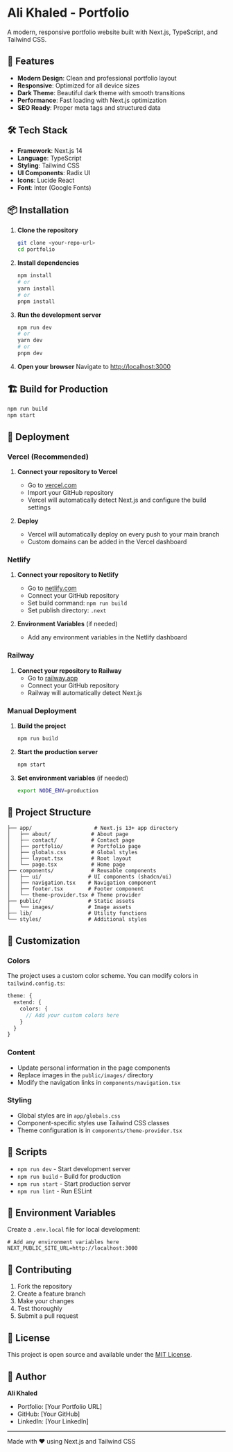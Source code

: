 # Ali Khaled - Portfolio

A modern, responsive portfolio website built with Next.js, TypeScript, and Tailwind CSS.

## 🚀 Features

- **Modern Design**: Clean and professional portfolio layout
- **Responsive**: Optimized for all device sizes
- **Dark Theme**: Beautiful dark theme with smooth transitions
- **Performance**: Fast loading with Next.js optimization
- **SEO Ready**: Proper meta tags and structured data

## 🛠️ Tech Stack

- **Framework**: Next.js 14
- **Language**: TypeScript
- **Styling**: Tailwind CSS
- **UI Components**: Radix UI
- **Icons**: Lucide React
- **Font**: Inter (Google Fonts)

## 📦 Installation

1. **Clone the repository**
   ```bash
   git clone <your-repo-url>
   cd portfolio
   ```

2. **Install dependencies**
   ```bash
   npm install
   # or
   yarn install
   # or
   pnpm install
   ```

3. **Run the development server**
   ```bash
   npm run dev
   # or
   yarn dev
   # or
   pnpm dev
   ```

4. **Open your browser**
   Navigate to [http://localhost:3000](http://localhost:3000)

## 🏗️ Build for Production

```bash
npm run build
npm start
```

## 🚀 Deployment

### Vercel (Recommended)

1. **Connect your repository to Vercel**
   - Go to [vercel.com](https://vercel.com)
   - Import your GitHub repository
   - Vercel will automatically detect Next.js and configure the build settings

2. **Deploy**
   - Vercel will automatically deploy on every push to your main branch
   - Custom domains can be added in the Vercel dashboard

### Netlify

1. **Connect your repository to Netlify**
   - Go to [netlify.com](https://netlify.com)
   - Connect your GitHub repository
   - Set build command: `npm run build`
   - Set publish directory: `.next`

2. **Environment Variables** (if needed)
   - Add any environment variables in the Netlify dashboard

### Railway

1. **Connect your repository to Railway**
   - Go to [railway.app](https://railway.app)
   - Connect your GitHub repository
   - Railway will automatically detect Next.js

### Manual Deployment

1. **Build the project**
   ```bash
   npm run build
   ```

2. **Start the production server**
   ```bash
   npm start
   ```

3. **Set environment variables** (if needed)
   ```bash
   export NODE_ENV=production
   ```

## 📁 Project Structure

```
├── app/                    # Next.js 13+ app directory
│   ├── about/             # About page
│   ├── contact/           # Contact page
│   ├── portfolio/         # Portfolio page
│   ├── globals.css        # Global styles
│   ├── layout.tsx         # Root layout
│   └── page.tsx           # Home page
├── components/            # Reusable components
│   ├── ui/               # UI components (shadcn/ui)
│   ├── navigation.tsx    # Navigation component
│   ├── footer.tsx        # Footer component
│   └── theme-provider.tsx # Theme provider
├── public/               # Static assets
│   └── images/           # Image assets
├── lib/                  # Utility functions
└── styles/               # Additional styles
```

## 🎨 Customization

### Colors
The project uses a custom color scheme. You can modify colors in `tailwind.config.ts`:

```typescript
theme: {
  extend: {
    colors: {
      // Add your custom colors here
    }
  }
}
```

### Content
- Update personal information in the page components
- Replace images in the `public/images/` directory
- Modify the navigation links in `components/navigation.tsx`

### Styling
- Global styles are in `app/globals.css`
- Component-specific styles use Tailwind CSS classes
- Theme configuration is in `components/theme-provider.tsx`

## 🔧 Scripts

- `npm run dev` - Start development server
- `npm run build` - Build for production
- `npm run start` - Start production server
- `npm run lint` - Run ESLint

## 📝 Environment Variables

Create a `.env.local` file for local development:

```env
# Add any environment variables here
NEXT_PUBLIC_SITE_URL=http://localhost:3000
```

## 🤝 Contributing

1. Fork the repository
2. Create a feature branch
3. Make your changes
4. Test thoroughly
5. Submit a pull request

## 📄 License

This project is open source and available under the [MIT License](LICENSE).

## 👤 Author

**Ali Khaled**
- Portfolio: [Your Portfolio URL]
- GitHub: [Your GitHub]
- LinkedIn: [Your LinkedIn]

---

Made with ❤️ using Next.js and Tailwind CSS
